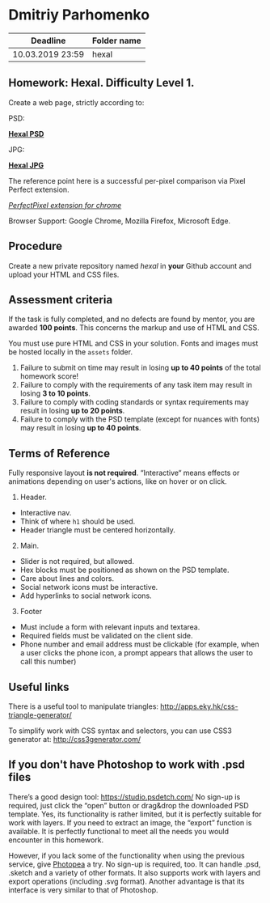# Dmitriy Parhomenko

| Deadline  | Folder name |
|-----------|-------------|
| 10.03.2019 23:59 | hexal |


## Homework: Hexal. Difficulty Level 1.

Create a web page, strictly according to:

PSD:

**[Hexal PSD](https://www.dropbox.com/s/vvd768cjmxku6yh/hexal.psd?dl=0)**

JPG:

**[Hexal JPG](https://www.dropbox.com/s/j9t88vx864lis35/hexal.jpg?dl=0)**

The reference point here is a successful per-pixel comparison via Pixel Perfect extension.

*[PerfectPixel extension for chrome](https://chrome.google.com/webstore/detail/perfectpixel-by-welldonec/dkaagdgjmgdmbnecmcefdhjekcoceebi?hl=en)*

Browser Support: Google Chrome, Mozilla Firefox, Microsoft Edge.


## Procedure

Create a new private repository named *hexal* in **your** Github account and upload your HTML and CSS files.

## Assessment criteria

If the task is fully completed, and no defects are found by mentor, you are awarded **100 points**. This concerns the markup and use of HTML and CSS.

You must use pure HTML and CSS in your solution. Fonts and images must be hosted locally in the `assets` folder.

1. Failure to submit on time may result in losing **up to 40 points** of the total homework score!
2. Failure to comply with the requirements of any task item may result in losing **3 to 10 points**.
3. Failure to comply with coding standards or syntax requirements may result in losing **up to 20 points**.
4. Failure to comply with the PSD template (except for nuances with fonts) may result in losing **up to 40 points**.

## Terms of Reference

Fully responsive layout **is not required**.
“Interactive“ means effects or animations depending on user's actions, like on hover or on click.

1. Header.
- Interactive nav.
- Think of where `h1` should be used.
- Header triangle must be centered horizontally.

2. Main.
- Slider is not required, but allowed.
- Hex blocks must be positioned as shown on the PSD template.
- Care about lines and colors.
- Social network icons must be interactive.
- Add hyperlinks to social network icons.

3. Footer
- Must include a form with relevant inputs and textarea.
- Required fields must be validated on the client side.
- Phone number and email address must be clickable (for example, when a user clicks the phone icon, a prompt appears that allows the user to call this number)


## Useful links
There is a useful tool to manipulate triangles:
http://apps.eky.hk/css-triangle-generator/

To simplify work with CSS syntax and selectors, you can use CSS3 generator at:
http://css3generator.com/

## If you don't have Photoshop to work with .psd files
There’s a good design tool: https://studio.psdetch.com/
No sign-up is required, just click the “open” button or drag&drop the downloaded PSD template. Yes, its functionality is rather limited, but it is perfectly suitable for work with layers.
If you need to extract an image, the “export” function is available.
It is perfectly functional to meet all the needs you would encounter in this homework.

However, if you lack some of the functionality when using the previous service, give [Photopea](https://www.photopea.com/) a try.
No sign-up is required, too. It can handle .psd, .sketch and a variety of other formats.
It also supports work with layers and export operations (including .svg format).
Another advantage is that its interface is very similar to that of Photoshop.

